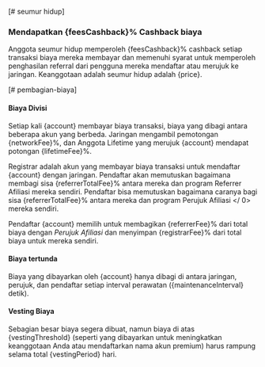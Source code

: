 [# seumur hidup]

### Mendapatkan {feesCashback}% Cashback biaya

Anggota seumur hidup memperoleh {feesCashback}% cashback setiap transaksi biaya mereka membayar dan memenuhi syarat untuk memperoleh penghasilan referral dari pengguna mereka mendaftar atau merujuk ke jaringan. Keanggotaan adalah seumur hidup adalah {price}.

[# pembagian-biaya]

#### Biaya Divisi

Setiap kali {account} membayar biaya transaksi, biaya yang dibagi antara beberapa akun yang berbeda. Jaringan mengambil pemotongan {networkFee}%, dan Anggota Lifetime yang merujuk {account} mendapat potongan {lifetimeFee}%.

Registrar adalah akun yang membayar biaya transaksi untuk mendaftar {account} dengan jaringan. Pendaftar akan memutuskan bagaimana membagi sisa {referrerTotalFee}% antara mereka dan program Referrer Afiliasi mereka sendiri. Pendaftar bisa memutuskan bagaimana caranya bagi sisa {referrerTotalFee}% antara mereka dan program Perujuk Afiliasi </ 0> mereka sendiri.

Pendaftar {account} memilih untuk membagikan {referrerFee}% dari total biaya dengan *Perujuk Afiliasi* dan menyimpan {registrarFee}% dari total biaya untuk mereka sendiri.

#### Biaya tertunda

Biaya yang dibayarkan oleh {account} hanya dibagi di antara jaringan, perujuk, dan pendaftar setiap interval perawatan ({maintenanceInterval} detik).

#### Vesting Biaya

Sebagian besar biaya segera dibuat, namun biaya di atas {vestingThreshold} (seperti yang dibayarkan untuk meningkatkan keanggotaan Anda atau mendaftarkan nama akun premium) harus rampung selama total {vestingPeriod} hari.